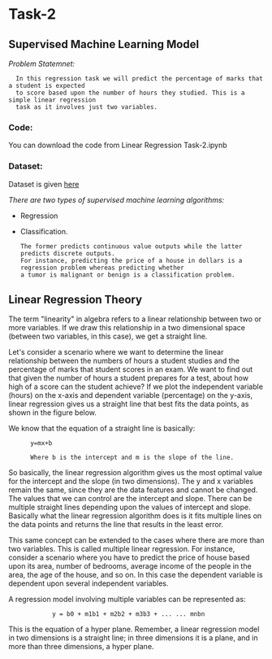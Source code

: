 # Task-2 
## Supervised Machine Learning Model
 *Problem Statemnet:* 
                        
      In this regression task we will predict the percentage of marks that a student is expected 
      to score based upon the number of hours they studied. This is a simple linear regression 
      task as it involves just two variables.
      
      
  ### Code:
   
   You can download the code from Linear Regression Task-2.ipynb
   
### Dataset:   
   Dataset is given [here](student_scores.csv.csv)



*There are two types of supervised machine learning algorithms:*

* Regression 

* Classification. 

      The former predicts continuous value outputs while the latter predicts discrete outputs.
      For instance, predicting the price of a house in dollars is a regression problem whereas predicting whether
      a tumor is malignant or benign is a classification problem.
      
      
 ## Linear Regression Theory
 
The term "linearity" in algebra refers to a linear relationship between two or more variables. If we draw this relationship in a two dimensional space (between two variables, in this case), we get a straight line.

Let's consider a scenario where we want to determine the linear relationship between the numbers of hours a student studies and the percentage of marks that student scores in an exam. We want to find out that given the number of hours a student prepares for a test, about how high of a score can the student achieve? 
If we plot the independent variable (hours) on the x-axis and dependent variable (percentage) on the y-axis, linear regression gives us a straight line that best fits the data points, as shown in the figure below.

We know that the equation of a straight line is basically:
       
          y=mx+b
        
          Where b is the intercept and m is the slope of the line. 
  So basically, the linear regression algorithm gives us the most optimal value for the intercept and the slope (in two dimensions). 
  The y and x variables remain the same, since they are the data features and cannot be changed. 
  The values that we can control are the intercept and slope. 
  There can be multiple straight lines depending upon the values of intercept and slope.
  Basically what the linear regression algorithm does is it fits multiple lines on the data points and returns the line that results in the least error.

This same concept can be extended to the cases where there are more than two variables. 
This is called multiple linear regression. For instance, consider a scenario where you have to predict the price of house based upon its area, number of bedrooms, 
average income of the people in the area, the age of the house, and so on. In this case the dependent variable is dependent upon several independent variables. 

 
A regression model involving multiple variables can be represented as:
                
                
                y = b0 + m1b1 + m2b2 + m3b3 + ... ... mnbn

This is the equation of a hyper plane. Remember, a linear regression model in two dimensions is a straight line; 
in three dimensions it is a plane, and in more than three dimensions, a hyper plane.
